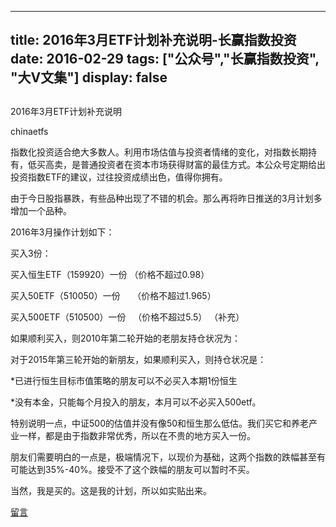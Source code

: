 
---
title:  2016年3月ETF计划补充说明-长赢指数投资
date: 2016-02-29
tags: ["公众号","长赢指数投资", "大V文集"]
display: false
---


## 



2016年3月ETF计划补充说明




chinaetfs




指数化投资适合绝大多数人。利用市场估值与投资者情绪的变化，对指数长期持有，低买高卖，是普通投资者在资本市场获得财富的最佳方式。本公众号定期给出投资指数ETF的建议，过往投资成绩出色，值得你拥有。


由于今日股指暴跌，有些品种出现了不错的机会。那么再将昨日推送的3月计划多增加一个品种。



2016年3月操作计划如下：





买入3份：



买入恒生ETF（159920）一份 （价格不超过0.98）

买入50ETF（510050）一份 &nbsp; &nbsp; （价格不超过1.965）

买入500ETF（510500）一份 &nbsp; （价格不超过5.5） （补充）







如果顺利买入，则2010年第二轮开始的老朋友持仓状况为：



对于2015年第三轮开始的新朋友，如果顺利买入，则持仓状况是：

*已进行恒生目标市值策略的朋友可以不必买入本期1份恒生

*没有本金，只能每个月投入的朋友，本月可以不必买入500etf。







特别说明一点，中证500的估值并没有像50和恒生那么低估。我们买它和养老产业一样，都是由于指数非常优秀，所以在不贵的地方买入一份。



朋友们需要明白的一点是，极端情况下，以现价为基础，这两个指数的跌幅甚至有可能达到35%-40%。接受不了这个跌幅的朋友可以暂时不买。



当然，我是买的。这是我的计划，所以如实贴出来。









[留言](javascript:;)


